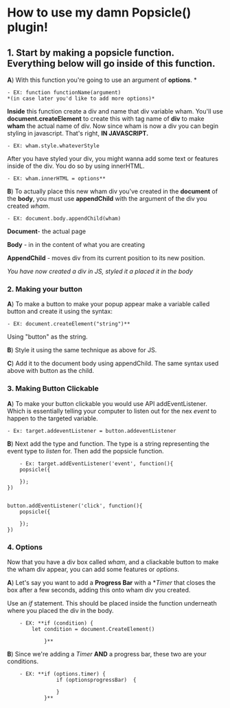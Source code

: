 # How to use my damn Popsicle() plugin!

## 1. Start by making a popsicle function. Everything below will go  inside of this function.

**A**) With this function you're going to use an argument of **options**. *

	- EX: function functionName(argument) 
	*(in case later you'd like to add more options)*

**Inside** this function create a div and name that div variable wham. You'll use **document.createElement** to create this with tag name of **div** to make **wham** the actual name of div.
Now since wham is now a div you can begin styling in javascript. That's right, **IN JAVASCRIPT.**

	- EX: wham.style.whateverStyle
	
After you have styled your div, you might wanna add some text or features inside of the div. You do so by using innerHTML. 

	- EX: wham.innerHTML = options**

**B**) To actually  place this new wham div you've created in the **document** of the **body**, you must use **appendChild** with the argument of the div you created *wham*. 

	- EX: document.body.appendChild(wham)

**Document**- the actual page

**Body** - in in the content of what you are creating

**AppendChild** - moves div from its current position to its new position.

*You have now created a div in JS, styled it a placed it in the body*

### 2. Making your button

**A**) To make a button to make your popup appear make a variable called button and create it using the syntax: 

	- EX: document.createElement("string")**

Using "button" as the string.

**B**) Style it using the same technique as above for JS.

**C**) Add it to the document body using appendChild. The same syntax  used above with button as the child.

### 3. Making Button Clickable

**A**) To make your button clickable you would use API addEventListener. Which is essentially telling your computer to listen out for the nex *event* to happen to the targeted variable. 

	- Ex: target.addeventListener = button.addeventListener

**B**) Next add the type and function. The type is a string representing the event type to *listen* for. Then add the popsicle  function.
	
		- Ex: target.addEventListener('event', function(){
		popsicle({
     
    	});
	})


	button.addEventListener('click', function(){
		popsicle({
    	
    	});
	})

### 4. Options 

Now that you have a div box called *wham*, and a cliackable button to make the wham div appear, you can add some features or *options*.

**A**) Let's say you want to add a **Progress Bar** with a **Timer* that closes the box after a few seconds, adding this onto wham div you created. 

Use an *if* statement. This should be placed inside the function underneath where you placed the div in the body.

		- EX: **if (condition) {
	   		let condition = document.CreateElement()
		
				}**

**B**) Since we're adding a *Timer* **AND** a progress bar, these two are your conditions.

		- EX: **if (options.timer) {
					if (optionsprogressBar)  {
					
					}
				}**





